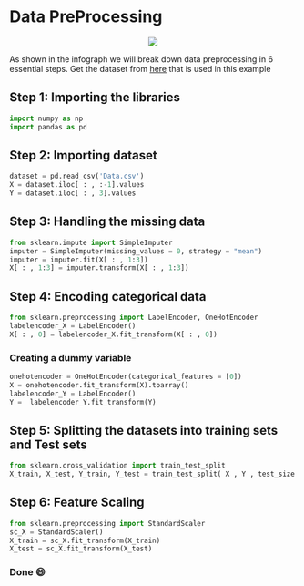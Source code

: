 # Data PreProcessing
<p align="center">
  <img src="https://github.com/Avik-Jain/100-Days-Of-ML-Code/blob/master/Info-graphs/Day%201.jpg">
</p>

As shown in the infograph we will break down data preprocessing in 6 essential steps.
Get the dataset from [here](https://github.com/Avik-Jain/100-Days-Of-ML-Code/tree/master/datasets) that is used in this example

## Step 1: Importing the libraries
```Python
import numpy as np
import pandas as pd
```
## Step 2: Importing dataset
```python
dataset = pd.read_csv('Data.csv')
X = dataset.iloc[ : , :-1].values
Y = dataset.iloc[ : , 3].values
```
## Step 3: Handling the missing data
```python
from sklearn.impute import SimpleImputer
imputer = SimpleImputer(missing_values = 0, strategy = "mean")
imputer = imputer.fit(X[ : , 1:3])
X[ : , 1:3] = imputer.transform(X[ : , 1:3])
```
## Step 4: Encoding categorical data
```python
from sklearn.preprocessing import LabelEncoder, OneHotEncoder
labelencoder_X = LabelEncoder()
X[ : , 0] = labelencoder_X.fit_transform(X[ : , 0])
```
### Creating a dummy variable
```python
onehotencoder = OneHotEncoder(categorical_features = [0])
X = onehotencoder.fit_transform(X).toarray()
labelencoder_Y = LabelEncoder()
Y =  labelencoder_Y.fit_transform(Y)
```
## Step 5: Splitting the datasets into training sets and Test sets 
```python
from sklearn.cross_validation import train_test_split
X_train, X_test, Y_train, Y_test = train_test_split( X , Y , test_size = 0.2, random_state = 0)
```

## Step 6: Feature Scaling
```python
from sklearn.preprocessing import StandardScaler
sc_X = StandardScaler()
X_train = sc_X.fit_transform(X_train)
X_test = sc_X.fit_transform(X_test)
```
### Done :smile:
